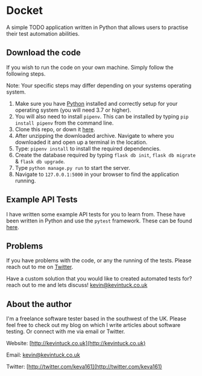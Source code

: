 # Docket

A simple TODO application written in Python that allows users to practise their test automation abilities.

## Download the code

If you wish to run the code on your own machine. Simply follow the following steps.

Note: Your specific steps may differ depending on your systems operating system.

1. Make sure you have [Python](http://python.org) installed and correctly setup for your operating system (you will need 3.7 or higher).
2. You will also need to install `pipenv`. This can be installed by typing `pip install pipenv` from the command line.
3. Clone this repo, or down it [here](https://github.com/keva161/Docket/archive/master.zip).
4. After unzipping the downloaded archive. Navigate to where you downloaded it and open up a terminal in the location.
5. Type: `pipenv install` to install the required dependencies.
6. Create the database required by typing `flask db init`, `flask db migrate` & `flask db upgrade`.
7. Type `python manage.py run` to start the server.
8. Navigate to `127.0.0.1:5000` in your browser to find the application running.

## Example API Tests

I have written some example API tests for you to learn from. These have been written in Python and use the `pytest` framework.
These can be found [here](https://github.com/keva161/DocketTests).

## Problems

If you have problems with the code, or any the running of the tests. Please reach out to me on [Twitter](http://twitter.com/keva161).

Have a custom solution that you would like to created automated tests for? reach out to me and lets discuss! [kevin@kevintuck.co.uk](mailto:kevin@kevintuck.co.uk)

## About the author

I'm a freelance software tester based in the southwest of the UK. Please feel free to check out my blog on which I write articles about software testing. Or connect with me via email or Twitter.

Website: [http://kevintuck.co.uk](http://kevintuck.co.uk)

Email: [kevin@kevintuck.co.uk](mailto:kevin@kevintuck.co.uk)

Twitter: [http://twitter.com/keva161](http://twitter.com/keva161)

